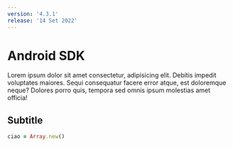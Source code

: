 ```yaml
---
version: '4.3.1'
release: '14 Set 2022'
---
```

# Android SDK
Lorem ipsum dolor sit amet consectetur, adipisicing elit. Debitis impedit voluptates maiores. Sequi consequatur facere error atque, est doloremque neque? Dolores porro quis, tempora sed omnis ipsum molestias amet officia!
## Subtitle

``` ruby
ciao = Array.new()
```
